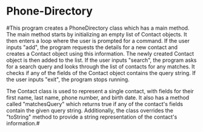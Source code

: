 # Phone-Directory
#This program creates a PhoneDirectory class which has a main method. The main method starts by initializing an empty list of Contact objects. It then enters a loop where the user is prompted for a command. If the user inputs "add", the program requests the details for a new contact and creates a Contact object using this information. The newly created Contact object is then added to the list. If the user inputs "search", the program asks for a search query and looks through the list of contacts for any matches. It checks if any of the fields of the Contact object contains the query string. If the user inputs "exit", the program stops running.

The Contact class is used to represent a single contact, with fields for their first name, last name, phone number, and birth date. It also has a method called "matchesQuery" which returns true if any of the contact's fields contain the given query string. Additionally, the class overrides the "toString" method to provide a string representation of the contact's information.#
